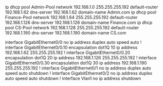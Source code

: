 ip dhcp pool Admin-Pool
 network 192.168.1.0 255.255.255.192
 default-router 192.168.1.62
 dns-server 192.168.1.62
 domain-name Admin.com
ip dhcp pool Finance-Pool
 network 192.168.1.64 255.255.255.192
 default-router 192.168.1.126
 dns-server 192.168.1.126
 domain-name Finance.com
ip dhcp pool CS-Pool
 network 192.168.1.128 255.255.255.192
 default-router 192.168.1.190
 dns-server 192.168.1.190
 domain-name CS.com

interface GigabitEthernet0/0
 no ip address
 duplex auto
 speed auto
!
interface GigabitEthernet0/0.10
 encapsulation dot1Q 10
 ip address 192.168.1.62 255.255.255.192
!
interface GigabitEthernet0/0.20
 encapsulation dot1Q 20
 ip address 192.168.1.126 255.255.255.192
!
interface GigabitEthernet0/0.30
 encapsulation dot1Q 30
 ip address 192.168.1.190 255.255.255.192
!
interface GigabitEthernet0/1
 no ip address
 duplex auto
 speed auto
 shutdown
!
interface GigabitEthernet0/2
 no ip address
 duplex auto
 speed auto
 shutdown
!
interface Vlan1
 no ip address
 shutdown